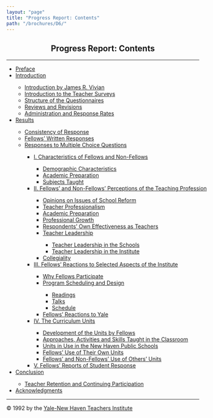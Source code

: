 ```yaml
---
layout: "page"
title: "Progress Report: Contents"
path: "/brochures/D6/"
---
```

<main>
<center><h2>Progress Report: Contents</h2></center>
<hr/>
<ul>
<li><a href="/brochures/D6/Preface.html">Preface</a></li>
<li><a href="/brochures/D6/Introduction.html">Introduction</a></li>
<ul>
    <li><nobr><a href="/brochures/D6/Introduction.html#e">Introduction by James R. Vivian</a></li>
    <li><nobr><a href="/brochures/D6/Introduction.html#a">Introduction to the Teacher Surveys</a></li>
    <li><nobr><a href="/brochures/D6/Introduction.html#b">Structure of the Questionnaires</a></li>
    <li><nobr><a href="/brochures/D6/Introduction.html#c">Reviews and Revisions</a></li>
    <li><nobr><a href="/brochures/D6/Introduction.html#d">Administration and Response Rates</a></li>
</ul>

<li><a href="/brochures/D6/Results.html">Results</a></li>
<ul>
    <li><a href="/brochures/D6/Results.html#a">Consistency of Response</a></li>
    <li><a href="/brochures/D6/Results.html#b">Fellows’ Written Responses</a></li>
    <li><a href="/brochures/D6/Results.html#c">Responses to Multiple Choice Questions</a></li>
    <ul>
        <li><a href="/brochures/D6/Results.html#d">I. Characteristics of Fellows and Non-Fellows</a></li>
        <ul>
            <li><a href="/brochures/D6/Results.html#e">Demographic Characteristics</a></li>
            <li><a href="/brochures/D6/Results.html#f">Academic Preparation</a></li>
            <li><a href="/brochures/D6/Results.html#g">Subjects Taught</a></li>
        </ul>
        <li><a href="/brochures/D6/Results.html#h">II. Fellows’ and Non-Fellows’ Perceptions of the Teaching Profession</a></li>
        <ul>
            <li><a href="/brochures/D6/Results.html#i">Opinions on Issues of School Reform</a></li>
            <li><a href="/brochures/D6/Results.html#j">Teacher Professionalism</a></li>
            <li><a href="/brochures/D6/Results.html#k">Academic Preparation</a></li>
            <li><a href="/brochures/D6/Results.html#l">Professional Growth</a></li>
            <li><a href="/brochures/D6/Results.html#m">Respondents’ Own Effectiveness as Teachers</a></li>
            <li><a href="/brochures/D6/Results.html#n">Teacher Leadership</a></li>
            <ul>
                <li><a href="/brochures/D6/Results.html#o">Teacher Leadership in the Schools</a></li>
                <li><a href="/brochures/D6/Results.html#p">Teacher Leadership in the Institute</a></li>
            </ul>
            <li><a href="/brochures/D6/Results.html#q">Collegiality</a></li>
        </ul>
        <li><a href="/brochures/D6/Results.html#r">III. Fellows’ Reactions to Selected Aspects of the Institute</a></li>
        <ul>
            <li><a href="/brochures/D6/Results.html#s">Why Fellows Participate</a></li>
            <li><a href="/brochures/D6/Results.html#t">Program Scheduling and Design</a></li>
            <ul>
                <li><a href="/brochures/D6/Results.html#u">Readings</a></li>
                <li><a href="/brochures/D6/Results.html#v">Talks</a></li>
                <li><a href="/brochures/D6/Results.html#w">Schedule</a></li>
            </ul>
            <li><a href="/brochures/D6/Results.html#x">Fellows’ Reactions to Yale</a></li>
        </ul>
        <li><a href="/brochures/D6/Results.html#y">IV. The Curriculum Units</a></li>
        <ul>
            <li><a href="/brochures/D6/Results.html#z">Development of the Units by Fellows</a></li>
            <li><a href="/brochures/D6/Results.html#aa">Approaches, Activities and Skills Taught in the Classroom</a></li>
            <li><a href="/brochures/D6/Results.html#bb">Units in Use in the New Haven Public Schools</a></li>
            <li><a href="/brochures/D6/Results.html#cc">Fellows’ Use of Their Own Units</a></li>
            <li><a href="/brochures/D6/Results.html#dd">Fellows’ and Non-Fellows’ Use of Others’ Units</a></li>
        </ul>
        <li><a href="/brochures/D6/Results.html#ee">V. Fellows’ Reports of Student Response</a></li>
    </ul>
</ul>

<li><a href="/brochures/D6/Conclusion.html">Conclusion</li>
<ul>
    <li><a href="/brochures/D6/Conclusion.html#a">Teacher Retention and Continuing Participation</a></li>
</ul>

<li><a href="/brochures/D6/Acknowledgments.html">Acknowledgments</a></li>
</ul>

<hr/>
© 1992 by the <a href="/">Yale-New Haven Teachers Institute</a>
</main>